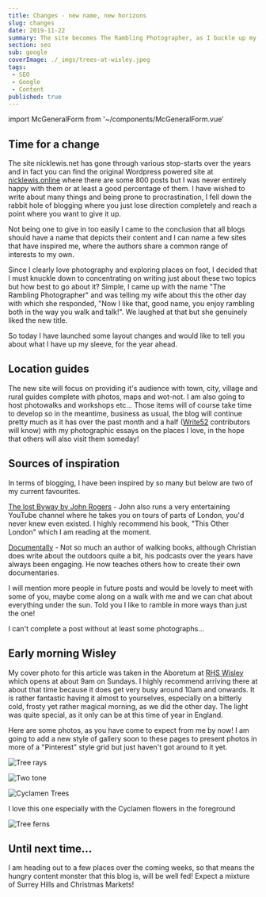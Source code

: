 ```yaml
---
title: Changes - new name, new horizons
slug: changes
date: 2019-11-22
summary: The site becomes The Rambling Photographer, as I buckle up my laces and concentrate on writing about exploring places and telling the story of those journeys.
section: seo
sub: google
coverImage: ./_imgs/trees-at-wisley.jpeg
tags: 
 - SEO
 - Google
 - Content
published: true
---
```

import McGeneralForm from '~/components/McGeneralForm.vue'

## Time for a change
The site nicklewis.net has gone through various stop-starts over the years and in fact you can find the original Wordpress powered site at [nicklewis.online](https://nicklewis.online) where there are some 800 posts but I was never entirely happy with them or at least a good percentage of them. I have wished to write about many things and being prone to procrastination, I fell down the rabbit hole of blogging where you just lose direction completely and reach a point where you want to give it up.

Not being one to give in too easily I came to the conclusion that all blogs should have a name that depicts their content and I can name a few sites that have inspired me, where the authors share a common range of interests to my own. 

Since I clearly love photography and exploring places on foot, I decided that I must knuckle down to concentrating on writing just about these two topics but how best to go about it? Simple, I came up with the name "The Rambling Photographer" and was telling my wife about this the other day with which she responded, "Now I like that, good name, you enjoy rambling both in the way you walk and talk!". We laughed at that but she genuinely liked the new title.

So today I have launched some layout changes and would like to tell you about what I have up my sleeve, for the year ahead.

## Location guides
The new site will focus on providing it's audience with town, city, village and rural guides complete with photos, maps and wot-not. I am also going to host photowalks and workshops etc... Those items will of course take time to develop so in the meantime, business as usual, the blog will continue pretty much as it has over the past month and a half ([Write52](https://write52.com) contributors will know) with my photographic essays on the places I love, in the hope that others will also visit them someday!

## Sources of inspiration
In terms of blogging, I have been inspired by so many but below are two of my current favourites. 

[The lost Byway by John Rogers](http://thelostbyway.com/) - John also runs a very entertaining YouTube channel where he takes you on tours of parts of London, you'd never knew even existed. I highly recommend his book, "This Other London" which I am reading at the moment.

[Documentally](http://documentally.com/) - Not so much an author of walking books, although Christian does write about the outdoors quite a bit, his podcasts over the years have always been engaging. He now teaches others how to create their own documentaries.

I will mention more people in future posts and would be lovely to meet with some of you, maybe come along on a walk with me and we can chat about everything under the sun. Told you I like to ramble in more ways than just the one!

I can't complete a post without at least some photographs...

## Early morning Wisley
My cover photo for this article was taken in the Aboretum at [RHS Wisley](https://www.rhs.org.uk/gardens/wisley) which opens at about 9am on Sundays. I highly recommend arriving there at about that time because it does get very busy around 10am and onwards. It is rather fantastic having it almost to yourselves, especially on a bitterly cold, frosty yet rather magical morning, as we did the other day. The light was quite special, as it only can be at this time of year in England. 

Here are some photos, as you have come to expect from me by now! I am going to add a new style of gallery soon to these pages to present photos in more of a "Pinterest" style grid but just haven't got around to it yet. 

![Tree rays](./_imgs/96E3CED8-3956-4CFA-9801-2EE196F5589F_1_105_c.jpeg)

![Two tone](./_imgs/9D079538-F5A4-421F-B7D6-904F6BC9D7FD_1_105_c.jpeg)

![Cyclamen Trees](./_imgs/40DE9B2E-2A2F-4ABC-B1DD-0AA7608C5984_1_105_c.jpeg)

I love this one especially with the Cyclamen flowers in the foreground 

![Tree ferns](./_imgs/0269472C-ED84-4215-AFEC-AAB1753440D6_1_105_c.jpeg)

## Until next time...
I am heading out to a few places over the coming weeks, so that means the hungry content monster that this blog is, will be well fed! Expect a mixture of Surrey Hills and Christmas Markets!

<mc-general-form />